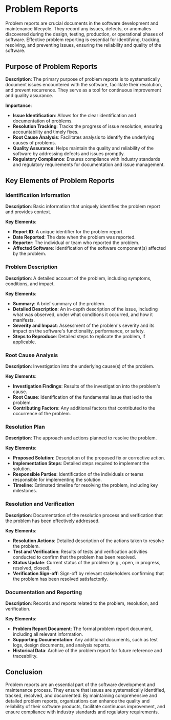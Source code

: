 # Problem Reports

Problem reports are crucial documents in the software development and maintenance lifecycle. They record any issues, defects, or anomalies discovered during the design, testing, production, or operational phases of software. Effective problem reporting is essential for identifying, tracking, resolving, and preventing issues, ensuring the reliability and quality of the software.

## Purpose of Problem Reports

**Description**: The primary purpose of problem reports is to systematically document issues encountered with the software, facilitate their resolution, and prevent recurrence. They serve as a tool for continuous improvement and quality assurance.

**Importance**:

- **Issue Identification**: Allows for the clear identification and documentation of problems.
- **Resolution Tracking**: Tracks the progress of issue resolution, ensuring accountability and timely fixes.
- **Root Cause Analysis**: Facilitates analysis to identify the underlying causes of problems.
- **Quality Assurance**: Helps maintain the quality and reliability of the software by addressing defects and issues promptly.
- **Regulatory Compliance**: Ensures compliance with industry standards and regulatory requirements for documentation and issue management.

## Key Elements of Problem Reports

### Identification Information

**Description**: Basic information that uniquely identifies the problem report and provides context.

**Key Elements**:

- **Report ID**: A unique identifier for the problem report.
- **Date Reported**: The date when the problem was reported.
- **Reporter**: The individual or team who reported the problem.
- **Affected Software**: Identification of the software component(s) affected by the problem.

### Problem Description

**Description**: A detailed account of the problem, including symptoms, conditions, and impact.

**Key Elements**:

- **Summary**: A brief summary of the problem.
- **Detailed Description**: An in-depth description of the issue, including what was observed, under what conditions it occurred, and how it manifests.
- **Severity and Impact**: Assessment of the problem's severity and its impact on the software's functionality, performance, or safety.
- **Steps to Reproduce**: Detailed steps to replicate the problem, if applicable.

### Root Cause Analysis

**Description**: Investigation into the underlying cause(s) of the problem.

**Key Elements**:

- **Investigation Findings**: Results of the investigation into the problem's cause.
- **Root Cause**: Identification of the fundamental issue that led to the problem.
- **Contributing Factors**: Any additional factors that contributed to the occurrence of the problem.

### Resolution Plan

**Description**: The approach and actions planned to resolve the problem.

**Key Elements**:

- **Proposed Solution**: Description of the proposed fix or corrective action.
- **Implementation Steps**: Detailed steps required to implement the solution.
- **Responsible Parties**: Identification of the individuals or teams responsible for implementing the solution.
- **Timeline**: Estimated timeline for resolving the problem, including key milestones.

### Resolution and Verification

**Description**: Documentation of the resolution process and verification that the problem has been effectively addressed.

**Key Elements**:

- **Resolution Actions**: Detailed description of the actions taken to resolve the problem.
- **Test and Verification**: Results of tests and verification activities conducted to confirm that the problem has been resolved.
- **Status Update**: Current status of the problem (e.g., open, in progress, resolved, closed).
- **Verification Sign-off**: Sign-off by relevant stakeholders confirming that the problem has been resolved satisfactorily.

### Documentation and Reporting

**Description**: Records and reports related to the problem, resolution, and verification.

**Key Elements**:

- **Problem Report Document**: The formal problem report document, including all relevant information.
- **Supporting Documentation**: Any additional documents, such as test logs, design documents, and analysis reports.
- **Historical Data**: Archive of the problem report for future reference and traceability.

## Conclusion

Problem reports are an essential part of the software development and maintenance process. They ensure that issues are systematically identified, tracked, resolved, and documented. By maintaining comprehensive and detailed problem reports, organizations can enhance the quality and reliability of their software products, facilitate continuous improvement, and ensure compliance with industry standards and regulatory requirements.
